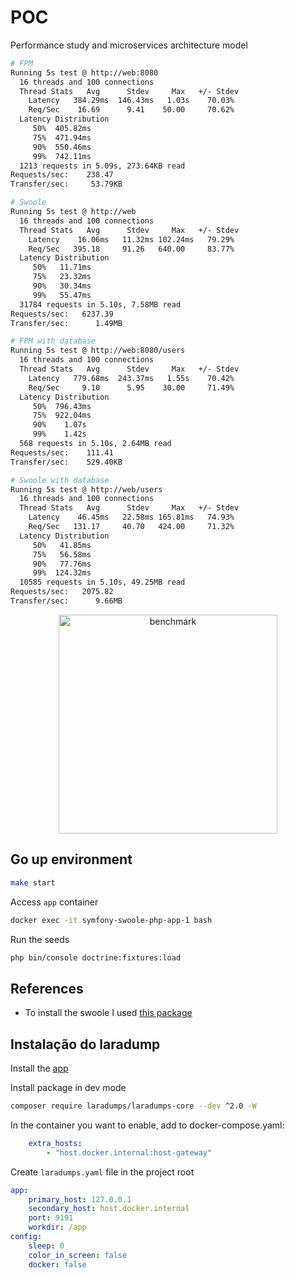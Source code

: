 # POC

Performance study and microservices architecture model

```sh
# FPM
Running 5s test @ http://web:8080
  16 threads and 100 connections
  Thread Stats   Avg      Stdev     Max   +/- Stdev
    Latency   384.29ms  146.43ms   1.03s    70.03%
    Req/Sec    16.69      9.41    50.00     70.62%
  Latency Distribution
     50%  405.82ms
     75%  471.94ms
     90%  550.46ms
     99%  742.11ms
  1213 requests in 5.09s, 273.64KB read
Requests/sec:    238.47
Transfer/sec:     53.79KB

# Swoole
Running 5s test @ http://web
  16 threads and 100 connections
  Thread Stats   Avg      Stdev     Max   +/- Stdev
    Latency    16.06ms   11.32ms 102.24ms   79.29%
    Req/Sec   395.18     91.26   640.00     83.77%
  Latency Distribution
     50%   11.71ms
     75%   23.32ms
     90%   30.34ms
     99%   55.47ms
  31784 requests in 5.10s, 7.58MB read
Requests/sec:   6237.39
Transfer/sec:      1.49MB

# FPM with database
Running 5s test @ http://web:8080/users
  16 threads and 100 connections
  Thread Stats   Avg      Stdev     Max   +/- Stdev
    Latency   779.68ms  243.37ms   1.55s    70.42%
    Req/Sec     9.10      5.95    30.00     71.49%
  Latency Distribution
     50%  796.43ms
     75%  922.04ms
     90%    1.07s
     99%    1.42s
  568 requests in 5.10s, 2.64MB read
Requests/sec:    111.41
Transfer/sec:    529.40KB

# Swoole with database
Running 5s test @ http://web/users
  16 threads and 100 connections
  Thread Stats   Avg      Stdev     Max   +/- Stdev
    Latency    46.45ms   22.58ms 165.81ms   74.93%
    Req/Sec   131.17     40.70   424.00     71.32%
  Latency Distribution
     50%   41.85ms
     75%   56.58ms
     90%   77.76ms
     99%  124.32ms
  10585 requests in 5.10s, 49.25MB read
Requests/sec:   2075.82
Transfer/sec:      9.66MB

```
<p align="center">
  <img src="./public/assets/bench.jpg" width="350" title="benchmark">
</p>


## Go up environment


```sh
make start
```

Access `app` container
```sh
docker exec -it symfony-swoole-php-app-1 bash
```

Run the seeds
```sh
php bin/console doctrine:fixtures:load
```


## References

* To install the swoole I used [this package](https://github.com/php-runtime/swoole)


## Instalação do laradump

Install the [app](https://laradumps.dev/get-started/installation.html#desktop-app)

Install package in dev mode

```sh
composer require laradumps/laradumps-core --dev ^2.0 -W
```

In the container you want to enable, add to docker-compose.yaml:

```yaml
    extra_hosts:
        - "host.docker.internal:host-gateway"
```

Create `laradumps.yaml` file in the project root

```yaml
app:
    primary_host: 127.0.0.1
    secondary_host: host.docker.internal
    port: 9191
    workdir: /app
config:
    sleep: 0
    color_in_screen: false
    docker: false

```

